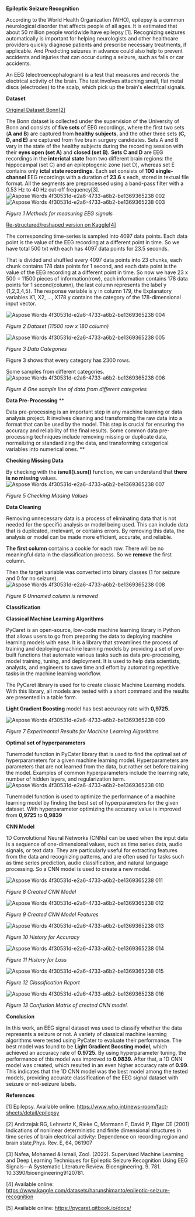 

**Epileptic Seizure Recognition**

According to the World Health Organization (WHO), epilepsy is a common neurological disorder that affects people of all ages. It is estimated that about 50 million people worldwide have epilepsy [1]. Recognizing seizures automatically is important for helping neurologists and other healthcare providers quickly diagnose patients and prescribe necessary treatments, if applicable. And Predicting seizures in advance could also help to prevent accidents and injuries that can occur during a seizure, such as falls or car accidents.

An EEG (electroencephalogram) is a test that measures and records the electrical activity of the brain. The test involves attaching small, flat metal discs (electrodes) to the scalp, which pick up the brain's electrical signals.

**Dataset** 

[Original Dataset Bonn\[2\] ](https://s3.us-west-2.amazonaws.com/secure.notion-static.com/89c376b3-4ed7-41e9-8571-7ee14dc5c9c0/Andrzejak-PhysicalReviewE2001.pdf?X-Amz-Algorithm=AWS4-HMAC-SHA256&X-Amz-Content-Sha256=UNSIGNED-PAYLOAD&X-Amz-Credential=AKIAT73L2G45EIPT3X45%2F20221219%2Fus-west-2%2Fs3%2Faws4_request&X-Amz-Date=20221219T170300Z&X-Amz-Expires=86400&X-Amz-Signature=b625d6506ac5a8466398b1e85e0dc3f93170577302a9ea318315dd3212d18569&X-Amz-SignedHeaders=host&response-content-disposition=filename%3D%22Andrzejak-PhysicalReviewE2001.pdf%22&x-id=GetObject) 

The Bonn dataset is collected under the supervision of the University of Bonn and consists of **five sets** of EEG recordings, where the first two sets (**A and B**) are captured from **healthy subjects**, and the other three sets (**C, D, and E)** are captured from five brain surgery candidates. Sets A and B vary in the state of the healthy subjects during the recording session with their **eyes open (set A)** and **closed (set B).** **Sets C and D** are EEG recordings in the **interictal state** from two different brain regions: the hippocampal (set C) and an epileptogenic zone (set D), whereas set E contains only **ictal state recordings.** Each set consists of **100 single-channel** EEG recordings with a duration of **23.6** s each, stored in textual file format. All the segments are preprocessed using a band-pass filter with a 0.53 Hz to 40 Hz cut-off frequency[3].
![Aspose Words 4f30531d-e2a6-4733-a6b2-be1369365238 002](https://user-images.githubusercontent.com/11960564/213981800-0be20f4e-7f99-4944-8e14-554518cf3f44.png)
![Aspose Words 4f30531d-e2a6-4733-a6b2-be1369365238 003](https://user-images.githubusercontent.com/11960564/213981843-0f6205b0-57b7-4830-9268-7347361fe3a8.png)

*Figure 1 Methods for measuring EEG signals*



[Re-structured/reshaped version on Kaggle\[4\]](https://www.kaggle.com/datasets/harunshimanto/epileptic-seizure-recognition) 

The corresponding time-series is sampled into 4097 data points. Each data point is the value of the EEG recording at a different point in time. So we have total 500 txt with each has 4097 data points for 23.5 seconds.

That is divided and shuffled every 4097 data points into 23 chunks, each chunk contains 178 data points for 1 second, and each data point is the value of the EEG recording at a different point in time. So now we have 23 x 500 = 11500 pieces of information(row), each information contains 178 data points for 1 second(column), the last column represents the label y {1,2,3,4,5}.  The response variable is y in column 179, the Explanatory variables X1, X2, …, X178 y contains the category of the 178-dimensional input vector. 

![Aspose Words 4f30531d-e2a6-4733-a6b2-be1369365238 004](https://user-images.githubusercontent.com/11960564/213981894-41f9c331-4392-4f46-8213-27637ec05ea7.png)

*Figure 2 Dataset (11500 row x 180 column)*

![Aspose Words 4f30531d-e2a6-4733-a6b2-be1369365238 005](https://user-images.githubusercontent.com/11960564/213981914-75e35e8c-0a62-413d-a58d-4d37a97e5a63.png)

*Figure 3 Data Categories*

Figure 3 shows that every category has 2300 rows.

Some samples from different categories.
![Aspose Words 4f30531d-e2a6-4733-a6b2-be1369365238 006](https://user-images.githubusercontent.com/11960564/213981959-d9734f3c-3eb8-483a-819c-3e598736530c.png)

*Figure 4 One sample line of data from different categories*

**Data Pre-Processing**
**


Data pre-processing is an important step in any machine learning or data analysis project. It involves cleaning and transforming the raw data into a format that can be used by the model. This step is crucial for ensuring the accuracy and reliability of the final results. Some common data pre-processing techniques include removing missing or duplicate data, normalizing or standardizing the data, and transforming categorical variables into numerical ones.
**


**Checking Missing Data**

By checking with the **isnull().sum()** function, we can understand that **there is no missing** values.
![Aspose Words 4f30531d-e2a6-4733-a6b2-be1369365238 007](https://user-images.githubusercontent.com/11960564/213981992-46e01f60-c17e-49bf-a850-cb2de3ab69df.png)

*Figure 5 Checking Missing Values*

**Data Cleaning**

Removing unnecessary data is a process of eliminating data that is not needed for the specific analysis or model being used. This can include data that is duplicated, irrelevant, or contains errors. By removing this data, the analysis or model can be made more efficient, accurate, and reliable. 

**The first column** contains a cookie for each row. There will be no meaningful data in the classification process. So we **remove** the first column.

Then the target variable was converted into binary classes (1 for seizure and 0 for no seizure).
![Aspose Words 4f30531d-e2a6-4733-a6b2-be1369365238 008](https://user-images.githubusercontent.com/11960564/213982019-e53dda9c-1304-4b54-8e3b-912101a77ed0.png)

*Figure 6 Unnamed column is removed*

**Classification**

**Classical Machine Learning Algorithms**

PyCaret is an open-source, low-code machine learning library in Python that allows users to go from preparing the data to deploying machine learning models with ease. It is a library that streamlines the process of training and deploying machine learning models by providing a set of pre-built functions that automate various tasks such as data pre-processing, model training, tuning, and deployment. It is used to help data scientists, analysts, and engineers to save time and effort by automating repetitive tasks in the machine learning workflow.

The PyCaret library is used for to create classic Machine Learning models. With this library, all models are tested with a short command and the results are presented in a table form. 

**Light Gradient Boosting** model has best accuracy rate with **0,9725.** 

![Aspose Words 4f30531d-e2a6-4733-a6b2-be1369365238 009](https://user-images.githubusercontent.com/11960564/213982041-ce67f85c-91ac-4044-b4a0-279a5d6bc910.png)

*Figure 7 Experimantal Results for Machine Learning Algorithms*

**Optimal set of hyperparameters** 

Tunemodel function in PyCater library that is used to find the optimal set of hyperparameters for a given machine learning model. Hyperparameters are parameters that are not learned from the data, but rather set before training the model. Examples of common hyperparameters include the learning rate, number of hidden layers, and regularization term.
![Aspose Words 4f30531d-e2a6-4733-a6b2-be1369365238 010](https://user-images.githubusercontent.com/11960564/213982062-e453142b-7d84-42b4-a759-43071f3d0a5f.png)

Tunemodel  function is used to optimize the performance of a machine learning model by finding the best set of hyperparameters for the given dataset. With hyperparameter optimizing the accuracy value is improved from **0,9725** to **0,9839**

**CNN Model** 

1D Convolutional Neural Networks (CNNs) can be used when the input data is a sequence of one-dimensional values, such as time series data, audio signals, or text data. They are particularly useful for extracting features from the data and recognizing patterns, and are often used for tasks such as time series prediction, audio classification, and natural language processing. So a CNN model is used to create a new model. 

![Aspose Words 4f30531d-e2a6-4733-a6b2-be1369365238 011](https://user-images.githubusercontent.com/11960564/213982095-08ee171e-3f8f-49ef-98e9-7ca922bda27b.png)

*Figure 8 Created CNN Model*

![Aspose Words 4f30531d-e2a6-4733-a6b2-be1369365238 012](https://user-images.githubusercontent.com/11960564/213982136-813dafac-24ae-4c4d-8a01-78f8d7023486.png)

*Figure 9 Created CNN Model Features*

![Aspose Words 4f30531d-e2a6-4733-a6b2-be1369365238 013](https://user-images.githubusercontent.com/11960564/213982171-ae11e67f-15cb-4e07-9c26-428e93b07c2c.png)

*Figure 10 History for Accuracy*


![Aspose Words 4f30531d-e2a6-4733-a6b2-be1369365238 014](https://user-images.githubusercontent.com/11960564/213982200-e4abc1d2-fc33-4bd1-b0e4-490d4acfaf8f.png)

*Figure 11  History for Loss*

![Aspose Words 4f30531d-e2a6-4733-a6b2-be1369365238 015](https://user-images.githubusercontent.com/11960564/213982219-387ac8b4-5ec0-4a6f-a86a-9c388e44e5a2.png)

*Figure 12 Classification Report*

![Aspose Words 4f30531d-e2a6-4733-a6b2-be1369365238 016](https://user-images.githubusercontent.com/11960564/213982236-ddda6be4-3d2c-40bb-b383-e798b35c4e29.png)

*Figure 13 Confusion Matrix of created CNN model.*


**Conclusion**

In this work, an EEG signal dataset was used to classify whether the data represents a seizure or not. A variety of classical machine learning algorithms were tested using PyCater to evaluate their performance. The best model was found to be **Light Gradient Boosting model**, which achieved an accuracy rate of **0.9725.** By using hyperparameter tuning, the performance of this model was improved to **0.9839.** After that, a 1D CNN model was created, which resulted in an even higher accuracy rate of **0.99**. This indicates that the 1D CNN model was the best model among the tested models, providing accurate classification of the EEG signal dataset with seizure or not-seizure labels.

**References**

[1] Epilepsy. Available online: <https://www.who.int/news-room/fact-sheets/detail/epilepsy>

[2] Andrzejak RG, Lehnertz K, Rieke C, Mormann F, David P, Elger CE (2001) Indications of nonlinear deterministic and finite dimensional structures in time series of brain electrical activity: Dependence on recording region and brain state,Phys. Rev. E, 64, 061907

[3] Nafea, Mohamed & Ismail, Zool. (2022). Supervised Machine Learning and Deep Learning Techniques for Epileptic Seizure Recognition Using EEG Signals—A Systematic Literature Review. Bioengineering. 9. 781. 10.3390/bioengineering9120781.

[4] Available online: <https://www.kaggle.com/datasets/harunshimanto/epileptic-seizure-recognition>

[5] Available online:  <https://pycaret.gitbook.io/docs/>

